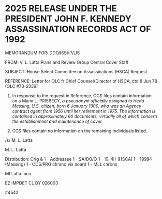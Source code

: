 # 2025 RELEASE UNDER THE PRESIDENT JOHN F. KENNEDY ASSASSINATION RECORDS ACT OF 1992

MEMORANDUM FOR: DDO/ISS/IP/LIS

FROM: V. L. Latta
Plans and Review Group
Central Cover Staff

SUBJECT: House Select Committee on Assassinations
(HSCA) Request

REFERENCE: Letter for OLC fr Chief Counsel/Director
of HSCA, dtd 8 Jun 78 (OLC #73-2039)

1. In response to the request in Reference, CCS files contain information on a Marie L. PRISBECY, *a pseudonym officially assigned to Heda Massing, U.S. citizen, born 6 January 1900, who was an Agency contract agent from 1956 until her retirement in 1975. The information is contained in approximately 60 documents, virtually all of which concern the establishment and maintenance of cover.*

2. CCS files contain no information on the remaining individuals listed.

/s/ M. L. Latta

M. L. Latta

Distribution:
Orig & 1 - Addressee
1 - SA/DO/O
1 - 10-4H (HSCA)
1 - 19984 (Massing)
1 - CCS/PRG chrono via board
1 - MLL chrono

MLLatta: acn

E2 IMPDET
CL BY 026000

#4542
